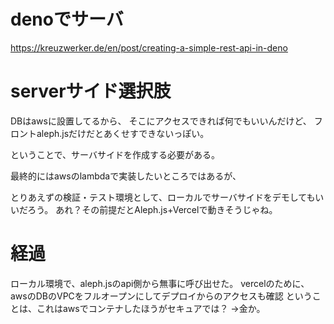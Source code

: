 # denoでサーバ

<https://kreuzwerker.de/en/post/creating-a-simple-rest-api-in-deno>


# serverサイド選択肢

DBはawsに設置してるから、
そこにアクセスできれば何でもいいんだけど、
フロントaleph.jsだけだとあくせすできないっぽい。

ということで、サーバサイドを作成する必要がある。

最終的にはawsのlambdaで実装したいところではあるが、

とりあえずの検証・テスト環境として、ローカルでサーバサイドをデモしてもいいだろう。
あれ？その前提だとAleph.js+Vercelで動きそうじゃね。

# 経過

ローカル環境で、aleph.jsのapi側から無事に呼び出せた。
vercelのために、awsのDBのVPCをフルオープンにしてデプロイからのアクセスも確認
ということは、これはawsでコンテナしたほうがセキュアでは？
→金か。
